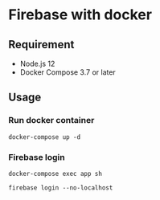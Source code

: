 # Firebase with docker

## Requirement

- Node.js 12
- Docker Compose 3.7 or later

## Usage

### Run docker container

```
docker-compose up -d
```

### Firebase login

```
docker-compose exec app sh

firebase login --no-localhost
```
